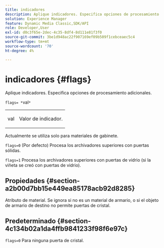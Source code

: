 ```yaml
---
title: indicadores
description: Aplique indicadores. Especifica opciones de procesamiento adicionales.
solution: Experience Manager
feature: Dynamic Media Classic,SDK/API
role: Developer,User
exl-id: d0c3f65e-2dec-4c35-8df4-8d111e81f3f0
source-git-commit: 3be1d948ac22f907169ef09b509f1cebceaec5c4
workflow-type: tm+mt
source-wordcount: '70'
ht-degree: 4%

---
```


# indicadores {#flags}

Aplique indicadores. Especifica opciones de procesamiento adicionales.

`flags= *`val`*`

<table id="simpletable_00B21BD9E47E4D2FB0042CB507431916"> 
 <tr class="strow"> 
  <td class="stentry"> <p><span class="varname"> val</span> </p> </td> 
  <td class="stentry"> <p>Valor de indicador. </p></td> 
 </tr> 
</table>

Actualmente se utiliza solo para materiales de gabinete.

`flags=0` (Por defecto) Procesa los archivadores superiores con puertas sólidas.

`flags=1` Procesa los archivadores superiores con puertas de vidrio (si la viñeta se creó con puertas de vidrio).

## Propiedades {#section-a2b00d7bb15e449ea85178acb92d8285}

Atributo de material. Se ignora si no es un material de armario, o si el objeto de armario de destino no permite puertas de cristal.

## Predeterminado {#section-4c134b02a1da4ffb9841233f98f6e97c}

`flags=0` Para ninguna puerta de cristal.
